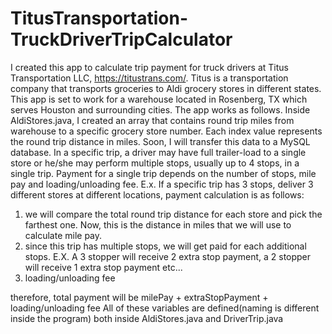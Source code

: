 # TitusTransportation-TruckDriverTripCalculator
I created this app to calculate trip payment for truck drivers at Titus Transportation LLC, https://titustrans.com/. 
Titus is a transportation company that transports groceries to Aldi grocery stores in different states.
This app is set to work for a warehouse located in Rosenberg, TX which serves Houston and surrounding cities.
The app works as follows.
Inside AldiStores.java, I created an array that contains round trip miles from warehouse to a specific grocery store number. Each index
value represents the round trip distance in miles. Soon, I will transfer this data to a MySQL database.
In a specific trip, a driver may have full trailer-load to a single store or he/she may perform multiple stops, usually up to 4 stops, 
in a single trip. Payment for a single trip depends on the number of stops, mile pay and loading/unloading fee. 
E.x. If a specific trip has 3 stops, deliver 3 different stores at different locations, payment calculation is as follows:  
   1. we will compare the total round trip distance for each store and pick the farthest one. Now, this is the distance in miles that we will use to calculate mile pay.
   2. since this trip has multiple stops, we will get paid for each additional stops. E.X.  A 3 stopper will receive 
      2 extra stop payment, a 2 stopper will receive 1 extra stop payment etc...
   3. loading/unloading fee
   
   therefore, total payment will be milePay + extraStopPayment + loading/unloading fee
   All of these variables are defined(naming is different inside the program) both inside AldiStores.java and DriverTrip.java


